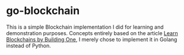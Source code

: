 # go-blockchain
This is a simple Blockchain implementation I did for learning and demonstration purposes. Concepts entirely based on the article [Learn Blockchains by Building One](https://hackernoon.com/learn-blockchains-by-building-one-117428612f46), I merely chose to implement it in Golang instead of Python. 
